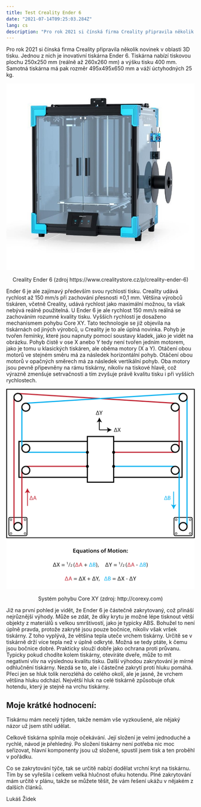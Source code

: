 ```yaml
---
title: Test Creality Ender 6
date: "2021-07-14T09:25:03.284Z"
lang: cs
description: "Pro rok 2021 si čínská firma Creality připravila několik novinek v oblasti 3D tisku. Jednou z nich je  inovativní tiskárna Ender 6. Tiskárna nabízí tiskovou plochu 250x250 mm (reálně až 260x260 mm) a výšku tisku 400 mm. Samotná tiskárna má pak rozměr 495x495x650 mm a váží úctyhodných 25 kg."
---
```


Pro rok 2021 si čínská firma Creality připravila několik novinek v oblasti 3D tisku. Jednou z nich je  inovativní tiskárna Ender 6. Tiskárna nabízí tiskovou plochu 250x250 mm (reálně až 260x260 mm) a výšku tisku 400 mm. Samotná tiskárna má pak rozměr 495x495x650 mm a váží úctyhodných 25 kg.

![Creality Ender 6 (zdroj: https://www.crealitystore.cz/p/creality-ender-6)](ender-6.jpg)
<p align="center">Creality Ender 6 (zdroj https://www.crealitystore.cz/p/creality-ender-6)</p>

Ender 6 je ale zajímavý především svou rychlostí tisku. Creality udává rychlost až 150 mm/s při zachování přesnosti ±0,1 mm. Většina výrobců tiskáren, včetně Creality, udává rychlost jako maximální možnou, ta však nebývá reálně použitelná. U Ender 6 je ale rychlost 150 mm/s reálná se zachováním rozumné kvality tisku. Vyšších rychlostí je dosaženo mechanismem pohybu Core XY. Tato technologie se již objevila na tiskárnách od jiných výrobců, u Creality je to ale úplná novinka. Pohyb je tvořen řemínky, které jsou napnuty pomocí soustavy kladek, jako je vidět na obrázku. Pohyb čistě v ose X anebo Y tedy není tvořen jedním motorem, jako je tomu u klasických tiskáren, ale oběma motory (X a Y). Otáčení obou motorů ve stejném směru má za následek horizontální pohyb. Otáčení obou motorů v opačných směrech má za následek vertikální pohyb. Oba motory jsou pevně připevněny na rámu tiskárny, nikoliv na tiskové hlavě, což výrazně zmenšuje setrvačnosti a tím zvyšuje právě kvalitu tisku i při vyšších rychlostech.

![Systém pohybu Core XY (zdroj: http://corexy.com)](motion-system-core-xy.png)
<p align="center">Systém pohybu Core XY (zdroj: http://corexy.com)</p>

Již na první pohled je vidět, že Ender 6 je částečně zakrytovaný, což přináší nejrůznější výhody. Může se zdát, že díky krytu je možné lépe tisknout větší objekty z materiálů s velkou smrštivostí, jako je typicky ABS. Bohužel to není úplně pravda, protože zakryté jsou pouze bočnice, nikoliv však vršek tiskárny. Z toho vyplývá, že většina tepla uteče vrchem tiskárny. Určitě se v tiskárně drží více tepla než v úplně odkryté. Možná se tedy ptáte, k čemu jsou bočnice dobré. Prakticky slouží dobře jako ochrana proti průvanu. Typicky pokud chodíte kolem tiskárny, otevíráte dveře, může to mít negativní vliv na výslednou kvalitu tisku. Další výhodou zakrytování je mírné odhlučnění tiskárny. Nezdá se to, ale i částečné zakrytí proti hluku pomáhá. Přeci jen se hluk tolik nerozléhá do celého okolí, ale je jasné, že vrchem většina hluku odchází. Největší hluk na celé tiskárně způsobuje ofuk hotendu, který je stejně na vrchu tiskárny.

## Moje krátké hodnocení:

Tiskárnu mám necelý týden, takže nemám vše vyzkoušené, ale nějaký názor už jsem stihl udělat. 

Celkově tiskárna splnila moje očekávání. Její složení je velmi jednoduché a rychlé, návod je přehledný. Po složení tiskárny není potřeba nic moc seřizovat, hlavní komponenty jsou už složené, spustil jsem tisk a ten proběhl v pořádku. 

Co se zakrytování týče, tak se určitě nabízí dodělat vrchní kryt na tiskárnu. Tím by se vyřešila i celkem velká hlučnost ofuku hotendu.  Plné zakrytování mám určitě v plánu, takže se můžete těšit, že vám řešení ukážu v nějakém z dalších článků. 

Lukáš Žídek
